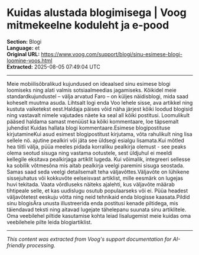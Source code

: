 # Kuidas alustada blogimisega | Voog mitmekeelne koduleht ja e-pood

**Section:** Blogi  
**Language:** et  
**Original URL:** https://www.voog.com/support/blogi/sinu-esimese-blogi-loomine-voos.html  
**Extracted:** 2025-08-05 07:49:04 UTC

---

Meie mobiilisõbralikud kujundused on ideaalsed sinu esimese blogi loomiseks ning alati valmis sotsiaalmeedias jagamiseks.
Kõikidel meie standardkujundustel – välja arvatud Faro – on küljes näidisblogi, mida saad koheselt muutma asuda. Lihtsalt logi enda Voo lehele sisse, ava artikkel ning kustuta vaiketekst eest.Haldaja päises võid näha järjest kõiki loodud blogisid ning vastavalt nimele vajutades näete ka seal all kõiki postitusi. Loomulikult pääsed haldama samast menüüst ka kõiki kommentaare, loe täpsemalt juhendist Kuidas hallata blogi kommentaare.Esimese blogipostituse kirjutamineKui asud esimest blogipostitust kirjutama, võta rahulikult ning lisa sellele nö. ajutine pealkiri või jäta see üldsegi esialgu lisamata.Kui mõtled hea tiitli välja, püüa meeles pidada korraliku pealkirja olemust - see peaks olema seotud sisuga ning vastama ootustele, sest üldjuhul ei meeldi kellegile eksitava pealkirjaga artiklit lugeda. Kui võimalik, integreeri sellesse ka sobilik võtmesõna mis aitab pealkirja veelgi paremini sisuga seostada. Samas saad seda veelgi detailsemalt teha väljavõttes.Väljavõte on lühikene sissejuhatus või kokkuvõte eelseisvast artiklist, mille eesmärk on lugejas huvi tekitada. Vaata võrdluseks näiteks ajalehti, kus väljavõte määrab tihtipeale selle, et kas uudislugu osutub populaarseks või ei. Püüa headest väljavõtetest eeskuju võtta ning neid tehnikaid enda blogisse kaasata.Pildid sinu blogisÄra unusta illustreerida enda postitusi kenade piltidega, mis täiendavad teksti ning aitavad lugejate tähelepanu suunata sinu artiklitele. Oma veebilehel piltide kasutamise kohta leiad lisalugemist meie kuidas oma veebilehele pilte leida blogiartiklist.

---

*This content was extracted from Voog's support documentation for AI-friendly processing.*
